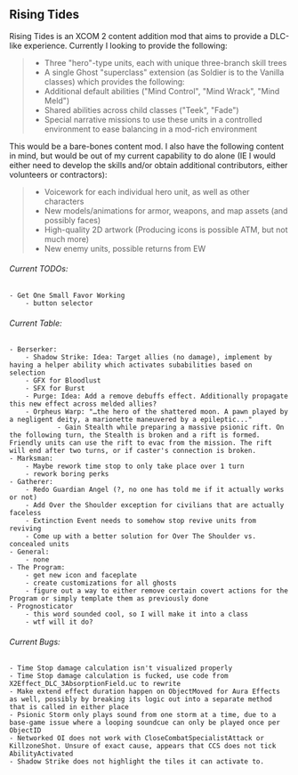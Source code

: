 ## Rising Tides

Rising Tides is an XCOM 2 content addition mod that aims to provide a DLC-like experience. Currently I looking to provide the following:

>- Three "hero"-type units, each with unique three-branch skill trees
>- A single Ghost "superclass" extension (as Soldier is to the Vanilla classes) which provides the following:
>  - Additional default abilities ("Mind Control", "Mind Wrack", "Mind Meld")
>  - Shared abilities across child classes ("Teek", "Fade")
>- Special narrative missions to use these units in a controlled environment to ease balancing in a mod-rich environment

This would be a bare-bones content mod. I also have the following content in mind, but would be out of my current capability to do alone (IE I would either need to develop the skills and/or obtain additional contributors, either volunteers or contractors):

>- Voicework for each individual hero unit, as well as other characters
>- New models/animations for armor, weapons, and map assets (and possibly faces)
>- High-quality 2D artwork (Producing icons is possible ATM, but not much more)
>- New enemy units, possible returns from EW

###### Current TODOs:
	- Get One Small Favor Working
		- button selector

###### Current Table:
	- Berserker:
		- Shadow Strike: Idea: Target allies (no damage), implement by having a helper ability which activates subabilities based on selection
		- GFX for Bloodlust
		- SFX for Burst
		- Purge: Idea: Add a remove debuffs effect. Additionally propagate this new effect across melded allies?
		- Orpheus Warp: "…the hero of the shattered moon. A pawn played by a negligent deity, a marionette maneuvered by a epileptic..."
				- Gain Stealth while preparing a massive psionic rift. On the following turn, the Stealth is broken and a rift is formed. Friendly units can use the rift to evac from the mission. The rift will end after two turns, or if caster's connection is broken.
	- Marksman:
		- Maybe rework time stop to only take place over 1 turn
		- rework boring perks
	- Gatherer:
		- Redo Guardian Angel (?, no one has told me if it actually works or not)
		- Add Over the Shoulder exception for civilians that are actually faceless
		- Extinction Event needs to somehow stop revive units from reviving
		- Come up with a better solution for Over The Shoulder vs. concealed units	  
	- General:
		- none
	- The Program:
		- get new icon and faceplate
		- create customizations for all ghosts
		- figure out a way to either remove certain covert actions for the Program or simply template them as previously done
	- Prognosticator
		- this word sounded cool, so I will make it into a class
		- wtf will it do?

###### Current Bugs:
	- Time Stop damage calculation isn't visualized properly
	- Time Stop damage calculation is fucked, use code from X2Effect_DLC_3AbsorptionField.uc to rewrite
	- Make extend effect duration happen on ObjectMoved for Aura Effects as well, possibly by breaking its logic out into a separate method that is called in either place
	- Psionic Storm only plays sound from one storm at a time, due to a base-game issue where a looping soundcue can only be played once per ObjectID
	- Networked OI does not work with CloseCombatSpecialistAttack or KillzoneShot. Unsure of exact cause, appears that CCS does not tick AbilityActivated
	- Shadow Strike does not highlight the tiles it can activate to.

